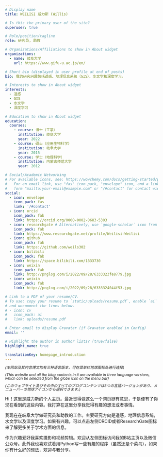 ```yaml
---
# Display name
title: WEILISI 威力斯 (Willis)

# Is this the primary user of the site?
superuser: true

# Role/position/tagline
role: 研究员, 助教

# Organizations/Affiliations to show in About widget
organizations:
  - name: 岐阜大学
    url: https://www.gifu-u.ac.jp/en/

# Short bio (displayed in user profile at end of posts)
bio: 我的研究兴趣包括遥感、地理信息系统（GIS）、水文学和深度学习。

# Interests to show in About widget
interests:
  - 遥感
  - GIS
  - 水文学
  - 深度学习

# Education to show in About widget
education:
  courses:
    - course: 博士（工学）
      institution: 岐阜大学
      year: 2022
    - course: 硕士（应用生物科学）
      institution: 岐阜大学
      year: 2015
    - course: 学士（地理科学）
      institution: 内蒙古师范大学
      year: 2012

# Social/Academic Networking
# For available icons, see: https://wowchemy.com/docs/getting-started/page-builder/#icons
#   For an email link, use "fas" icon pack, "envelope" icon, and a link in the
#   form "mailto:your-email@example.com" or "/#contact" for contact widget.
social:
  - icon: envelope
    icon_pack: fas
    link: '/#contact'
  - icon: orcid
    icon_pack: fab
    link: https://orcid.org/0000-0002-0683-5303
  - icon: researchgate # Alternatively, use `google-scholar` icon from `ai` icon pack
    icon_pack: fab
    link: https://www.researchgate.net/profile/Weilisi-Weilisi
  - icon: github
    icon_pack: fab
    link: https://github.com/weils302
  - icon: bilibili
    icon_pack: fab
    link: https://space.bilibili.com/1833730
  - icon: weixin
    icon_pack: fab
    link: http://pnglog.com/i/2022/09/28/6333323fe8779.jpg
  - icon: weixin
    icon_pack: fab
    link: http://pnglog.com/i/2022/09/28/6333324044f53.jpg

# Link to a PDF of your resume/CV.
# To use: copy your resume to `static/uploads/resume.pdf`, enable `ai` icons in `params.toml`,
# and uncomment the lines below.
# - icon: cv
#   icon_pack: ai
#   link: uploads/resume.pdf

# Enter email to display Gravatar (if Gravatar enabled in Config)
email: ''

# Highlight the author in author lists? (true/false)
highlight_name: true

translationKey: homepage_introduction
---
```


<p style="font-size: 12px; line-height: 1;"><i>(本网站及其内含博文均有三种语言版本，可在菜单栏地球图标处进行选择)</i></p>
<p style="font-size: 12px; line-height: 1;"><i>(This website and all the blog contents in it are available in three language versions, which can be selected from the globe icon on the menu bar)</i></p>
<p style="font-size: 12px; line-height: 1;"><i>(このウェブサイト及びその中のすべてのブログコンテンツは3つの言語バージョンがあり、メニューバーの地球アイコンから選択できます。)</i></p>

Hi！这里是威力斯的个人主页。最近觉得做这么一个网页挺有意思，于是便有了你现在看到的这些内容。我打算在这里分享我觉得有趣的想法或者事情。

我现在在岐阜大学做研究员和助教的工作。主要研究方向是遥感，地理信息系统，水文学以及深度学习。如果有兴趣，可以点击左侧ORCID或者ResearchGate图标来了解更多关于学术方面的信息。

作为兴趣爱好我喜欢摄影和视频剪辑。欢迎从左侧图标访问我的B站主页以及微信公众号。此外我也喜欢试着用Python写一些有趣的程序（虽然还是个菜鸟），如果你有什么好的想法，欢迎与我分享。 

<!--{{< icon name="download" pack="fas" >}} Download my {{< staticref "uploads/demo_resume.pdf" "newtab" >}}resumé{{< /staticref >}}.-->
